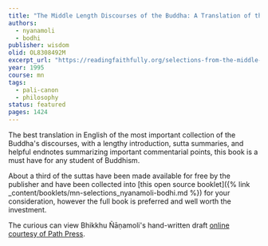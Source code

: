 ```yaml
---
title: "The Middle Length Discourses of the Buddha: A Translation of the *Majjhima Nikāya*"
authors:
  - nyanamoli
  - bodhi
publisher: wisdom
olid: OL8308492M
excerpt_url: "https://readingfaithfully.org/selections-from-the-middle-length-discourses-free-kindle-epub-mobi/"
year: 1995
course: mn
tags:
  - pali-canon
  - philosophy
status: featured
pages: 1424
---
```


The best translation in English of the most important collection of the Buddha's discourses, with a lengthy introduction, sutta summaries, and helpful endnotes summarizing important commentarial points, this book is a must have for any student of Buddhism.

About a third of the suttas have been made available for free by the publisher and have been collected into [this open source booklet]({% link _content/booklets/mn-selections_nyanamoli-bodhi.md %}) for your consideration, however the full book is preferred and well worth the investment.

The curious can view Bhikkhu Ñāṇamoli's hand-written draft [online courtesy of Path Press](https://pathpress.wordpress.com/2013/09/22/nanamoli-majjhima-nikaya/).